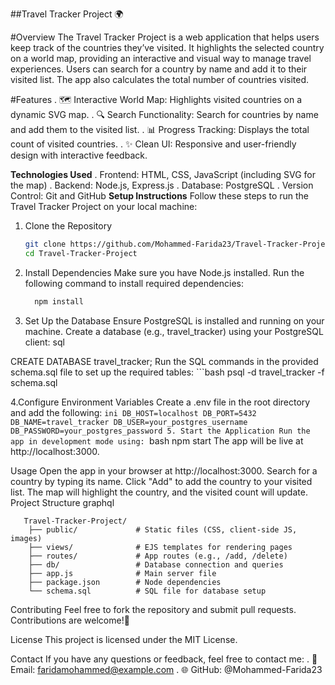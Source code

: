 ##Travel Tracker Project 🌍

#Overview
The Travel Tracker Project is a web application that helps users keep track of the countries they’ve visited. It highlights the selected country on a world map, providing an interactive and visual way to manage travel experiences. Users can search for a country by name and add it to their visited list. The app also calculates the total number of countries visited.

#Features
. 🗺️ Interactive World Map: Highlights visited countries on a dynamic SVG map.
. 🔍 Search Functionality: Search for countries by name and add them to the visited list.
. 📊 Progress Tracking: Displays the total count of visited countries.
. ✨ Clean UI: Responsive and user-friendly design with interactive feedback.

**Technologies Used**
. Frontend: HTML, CSS, JavaScript (including SVG for the map)
. Backend: Node.js, Express.js
. Database: PostgreSQL
. Version Control: Git and GitHub
**Setup Instructions**
Follow these steps to run the Travel Tracker Project on your local machine:

1. Clone the Repository
   ```bash
   git clone https://github.com/Mohammed-Farida23/Travel-Tracker-Project.git
   cd Travel-Tracker-Project

2. Install Dependencies
Make sure you have Node.js installed. Run the following command to install required dependencies:
   ```bash
     npm install
3. Set Up the Database
Ensure PostgreSQL is installed and running on your machine.
Create a database (e.g., travel_tracker) using your PostgreSQL client: sql

CREATE DATABASE travel_tracker;
Run the SQL commands in the provided schema.sql file to set up the required tables:
    ```bash
         psql -d travel_tracker -f schema.sql

4.Configure Environment Variables
Create a .env file in the root directory and add the following:
    ```ini
        DB_HOST=localhost
        DB_PORT=5432
        DB_NAME=travel_tracker
        DB_USER=your_postgres_username
        DB_PASSWORD=your_postgres_password
5. Start the Application
Run the app in development mode using:
    ```bash
      npm start
The app will be live at http://localhost:3000.

Usage
Open the app in your browser at http://localhost:3000.
Search for a country by typing its name.
Click "Add" to add the country to your visited list. The map will highlight the country, and the visited count will update.
Project Structure
graphql

       Travel-Tracker-Project/
        ├── public/             # Static files (CSS, client-side JS, images)
        ├── views/              # EJS templates for rendering pages
        ├── routes/             # App routes (e.g., /add, /delete)
        ├── db/                 # Database connection and queries
        ├── app.js              # Main server file
        ├── package.json        # Node dependencies
        └── schema.sql          # SQL file for database setup
Contributing
Feel free to fork the repository and submit pull requests. Contributions are welcome!🚀

License
This project is licensed under the MIT License.

Contact
If you have any questions or feedback, feel free to contact me:
. 📧 Email: faridamohammed@example.com
. 🌐 GitHub: @Mohammed-Farida23










